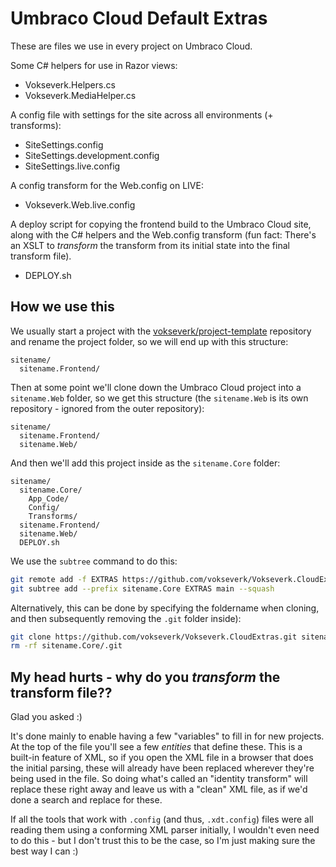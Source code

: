 # Umbraco Cloud Default Extras

These are files we use in every project on Umbraco Cloud.

Some C# helpers for use in Razor views:

- Vokseverk.Helpers.cs
- Vokseverk.MediaHelper.cs

A config file with settings for the site across all environments (+ transforms):

- SiteSettings.config
- SiteSettings.development.config
- SiteSettings.live.config

A config transform for the Web.config on LIVE:

- Vokseverk.Web.live.config

A deploy script for copying the frontend build to the Umbraco Cloud site, along
with the C# helpers and the Web.config transform (fun fact: There's an XSLT to
_transform_ the transform from its initial state into the final transform file).

- DEPLOY.sh

## How we use this

We usually start a project with the [vokseverk/project-template][template] repository and rename the project folder, so we will end up with this structure:

	sitename/
	  sitename.Frontend/

Then at some point we'll clone down the Umbraco Cloud project into a `sitename.Web` folder, so we get this structure (the `sitename.Web` is its own repository - ignored from the outer repository):

	sitename/
	  sitename.Frontend/
	  sitename.Web/

And then we'll add this project inside as the `sitename.Core` folder:

	sitename/
	  sitename.Core/
	    App_Code/
	    Config/
	    Transforms/
	  sitename.Frontend/
	  sitename.Web/
	  DEPLOY.sh

We use the `subtree` command to do this:

```bash
git remote add -f EXTRAS https://github.com/vokseverk/Vokseverk.CloudExtras.git
git subtree add --prefix sitename.Core EXTRAS main --squash
```

Alternatively, this can be done by specifying the foldername when cloning,
and then subsequently removing the `.git` folder inside):

```bash
git clone https://github.com/vokseverk/Vokseverk.CloudExtras.git sitename.Core
rm -rf sitename.Core/.git
```


## My head hurts - why do you _transform_ the transform file??

Glad you asked :)

It's done mainly to enable having a few "variables" to fill in for new projects.
At the top of the file you'll see a few _entities_ that define these. This is a built-in feature of XML, so if you open the XML file in a browser that does the initial parsing, these will already have been replaced wherever they're being used in the file. So doing what's called an "identity transform" will replace these right away and leave us with a "clean" XML file, as if we'd done a search and replace for these.

If all the tools that work with `.config` (and thus, `.xdt.config`) files were all reading them using a conforming XML parser initially, I wouldn't even need to do this - but I don't trust this to be the case, so I'm just making sure the best way I can :)

[template]: https://github.com/vokseverk/project-template/

